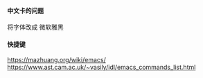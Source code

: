 #### 中文卡的问题
将字体改成 微软雅黑
#### 快捷键
https://mazhuang.org/wiki/emacs/
https://www.ast.cam.ac.uk/~vasily/idl/emacs_commands_list.html
